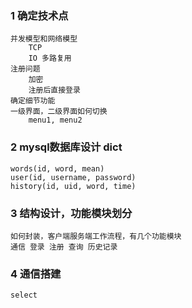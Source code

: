 ### 1 确定技术点
    并发模型和网络模型
        TCP
        IO 多路复用
    注册问题
        加密
        注册后直接登录
    确定细节功能
    一级界面，二级界面如何切换
        menu1, menu2

### 2 mysql数据库设计 dict
    words(id, word, mean)
    user(id, username, password)
    history(id, uid, word, time)
    
    
### 3 结构设计，功能模块划分
    如何封装，客户端服务端工作流程，有几个功能模块
    通信 登录 注册 查询 历史记录

### 4 通信搭建
    select
